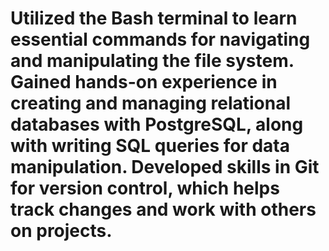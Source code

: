 # Utilized the Bash terminal to learn essential commands for navigating and manipulating the file system. Gained hands-on experience in creating and managing relational databases with PostgreSQL, along with writing SQL queries for data manipulation. Developed skills in Git for version control, which helps track changes and work with others on projects.
